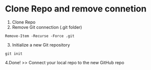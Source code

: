 # Clone Repo and remove connetion

1. Clone Repo
2. Remove Git connection (.git folder)
```
Remove-Item -Recurse -Force .git
```
3. Initialize a new Git repository
```
git init
```
4.Done! >> Connect your local repo to the new GitHub repo
